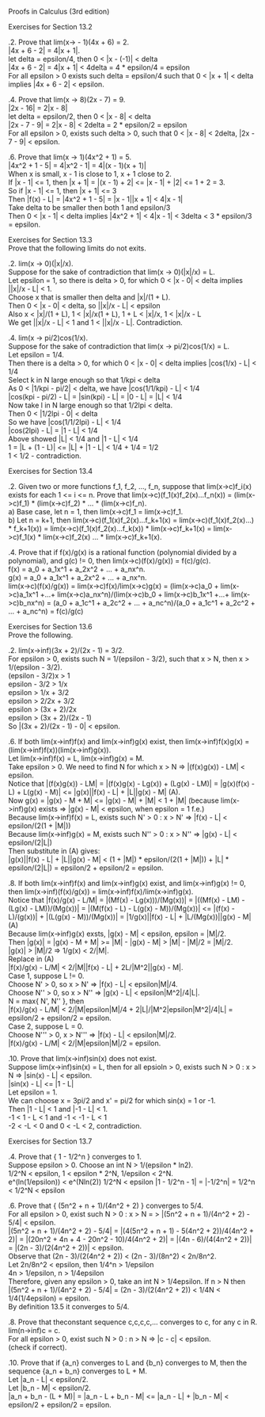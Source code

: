 Proofs in Calculus (3rd edition)      


Exercises for Section 13.2      

.2. Prove that lim(x-> - 1)(4x + 6) = 2.      
|4x + 6 - 2| = 4|x + 1|.      
let delta = epsilon/4, then 0 < |x - (-1)| < delta      
|4x + 6 - 2| = 4|x + 1| < 4delta = 4 * epsilon/4 = epsilon      
For all epsilon > 0 exists such delta = epsilon/4 such that 0 < |x + 1| < delta implies |4x + 6 - 2| < epsilon.      


.4. Prove that lim(x -> 8)(2x - 7) = 9.      
|2x - 16| = 2|x - 8|      
let delta = epsilon/2, then 0 < |x - 8| < delta      
|2x - 7 - 9| = 2|x - 8| < 2delta = 2 * epsilon/2 = epsilon      
For all epsilon > 0, exists such delta > 0, such that 0 < |x - 8| < 2delta, |2x - 7 - 9| < epsilon.       


.6. Prove that lim(x -> 1)(4x^2 + 1) = 5.       
|4x^2 + 1 - 5| = 4|x^2 - 1| = 4|(x - 1)(x + 1)|      
When x is small, x - 1 is close to 1, x + 1 close to 2.      
If |x - 1| <= 1, then |x + 1| = |(x - 1) + 2| <= |x - 1| + |2| <= 1 + 2 = 3.     
So if |x - 1| <= 1, then |x + 1| <= 3      
Then |f(x) - L| = |4x^2 + 1 - 5| = |x - 1||x + 1| < 4|x - 1|     
Take delta to be smaller then both 1 and epsilon/3      
Then 0 < |x - 1| < delta implies |4x^2 + 1| < 4|x - 1| < 3delta < 3 * epsilon/3 = epsilon.      



Exercises for Section 13.3       
Prove that the following limits do not exits.      

.2. lim(x -> 0)(|x|/x).      
Suppose for the sake of contradiction that lim(x -> 0)(|x|/x) = L.      
Let epsilon = 1, so there is delta > 0, for which 0 < |x - 0| < delta implies ||x|/x - L| < 1.       
Choose x that is smaller then delta and |x|/(1 + L).      
Then 0 < |x - 0| < delta, so ||x|/x - L| < epsilon      
Also x < |x|/(1 + L), 1 < |x|/x(1 + L), 1 + L < |x|/x, 1 < |x|/x - L      
We get ||x|/x - L| < 1 and 1 < ||x|/x - L|. Contradiction.      


.4. lim(x -> pi/2)cos(1/x).       
Suppose for the sake of contradiction that lim(x -> pi/2)cos(1/x) = L.       
Let epsilon = 1/4.      
Then there is a delta > 0, for which 0 < |x - 0| < delta implies |cos(1/x) - L| < 1/4     
Select k in N large enough so that 1/kpi < delta      
As 0 < |1/kpi - pi/2| < delta, we have |cos(1/1/kpi) - L| < 1/4      
|cos(kpi - pi/2) - L| = |sin(kpi) - L| = |0 - L| = |L| < 1/4       
Now take l in N large enough so that 1/2lpi < delta.       
Then 0 < |1/2lpi - 0| < delta      
So we have |cos(1/1/2lpi) - L| < 1/4      
|cos(2lpi) - L| = |1 - L| < 1/4      
Above showed |L| < 1/4 and |1 - L| < 1/4     
1 = |L + (1 - L)| <= |L| + |1 - L| < 1/4 + 1/4 = 1/2      
1 < 1/2 - contradiction.       



Exercises for Section 13.4      

.2. Given two or more functions f_1, f_2, ..., f_n, suppose that lim(x->c)f_i(x) exists for each 1 <= i <= n. Prove that lim(x->c)(f_1(x)f_2(x)...f_n(x)) = (lim(x->c)f_1) * (lim(x->c)f_2) * ... * (lim(x->c)f_n).      
a) Base case, let n = 1, then lim(x->c)f_1 = lim(x->c)f_1.      
b) Let n = k+1, then lim(x->c)(f_1(x)f_2(x)...f_k+1(x) = lim(x->c)(f_1(x)f_2(x)...) * f_k+1(x)) = lim(x->c)(f_1(x)f_2(x)...f_k(x)) * lim(x->c)f_k+1(x) = lim(x->c)f_1(x) * lim(x->c)f_2(x) ... * lim(x->c)f_k+1(x).       


.4. Prove that if f(x)/g(x) is a rational function (polynomial divided by a polynomial), and g(c) != 0, then lim(x->c)(f(x)/g(x)) = f(c)/g(c).      
f(x) = a_0 + a_1x^1 + a_2x^2 + ... + a_nx^n.     
g(x) = a_0 + a_1x^1 + a_2x^2 + ... + a_nx^n.     
lim(x->c)(f(x)/g(x)) = lim(x->c)f(x)/lim(x->c)g(x) = (lim(x->c)a_0 + lim(x->c)a_1x^1 +...+ lim(x->c)a_nx^n)/(lim(x->c)b_0 + lim(x->c)b_1x^1 +...+ lim(x->c)b_nx^n) = (a_0 + a_1c^1 + a_2c^2 + ... + a_nc^n)/(a_0 + a_1c^1 + a_2c^2 + ... + a_nc^n) = f(c)/g(c)



Exercises for Section 13.6      
Prove the following.     

.2. lim(x->inf)(3x + 2)/(2x - 1) = 3/2.     
For epsilon > 0, exists such N = 1/(epsilon - 3/2), such that x > N, then x > 1/(epsilon - 3/2).       
(epsilon - 3/2)x > 1      
epsilon - 3/2 > 1/x     
epsilon > 1/x + 3/2     
epsilon > 2/2x + 3/2     
epsilon > (3x + 2)/2x     
epsilon > (3x + 2)/(2x - 1)     
So |(3x + 2)/(2x - 1) - 0| < epsilon.       


.6. If both lim(x->inf)f(x) and lim(x->inf)g(x) exist, then lim(x->inf)f(x)g(x) = (lim(x->inf)f(x))(lim(x->inf)g(x)).      
Let lim(x->inf)f(x) = L, lim(x->inf)g(x) = M.       
Take epsilon > 0. We need to find N for which x > N => |(f(x)g(x)) - LM| < epsilon.     
Notice that |(f(x)g(x)) - LM| = |(f(x)g(x) - Lg(x)) + (Lg(x) - LM)| = |g(x)(f(x) - L) + L(g(x) - M)| <= |g(x)||f(x) - L| + |L||g(x) - M| (A).      
Now g(x) = |g(x) - M + M| <= |g(x) - M| + |M| < 1 + |M| (because lim(x->inf)g(x) exists => |g(x) - M| < epsilon, when epsilon = 1 f.e.)      
Because lim(x->inf)f(x) = L, exists such N' > 0 : x > N' => |f(x) - L| < epsilon/(2(1 + |M|))     
Because lim(x->inf)g(x) = M, exists such N'' > 0 : x > N'' => |g(x) - L| < epsilon/(2|L|)      
Then substitute in (A) gives:      
|g(x)||f(x) - L| + |L||g(x) - M| < (1 + |M|) * epsilon/(2(1 + |M|)) + |L| * epsilon/(2|L|) = epsilon/2 + epsilon/2 = epsilon.      


.8. If both lim(x->inf)f(x) and lim(x->inf)g(x) exist, and lim(x->inf)g(x) != 0, then lim(x->inf)(f(x)/g(x)) = lim(x->inf)f(x)/lim(x->inf)g(x).        
Notice that |f(x)/g(x) - L/M| = |(Mf(x) - Lg(x)))/(Mg(x))| = |((Mf(x) - LM) - (Lg(x) - LM))/(Mg(x))| = |(M(f(x) - L) - L(g(x) - M))/(Mg(x))| <= |(f(x) - L)/(g(x))| + |(L(g(x) - M))/(Mg(x))| = |1/g(x)||f(x) - L| + |L/(Mg(x))||g(x) - M| (A)       
Because lim(x->inf)g(x) exsts, |g(x) - M| < epsilon, epsilon = |M|/2.      
Then |g(x)| = |g(x) - M + M| >= |M| - |g(x) - M| > |M| - |M|/2 = |M|/2.       
|g(x)| > |M|/2 => 1/g(x) < 2/|M|.     
Replace in (A)        
|f(x)/g(x) - L/M| < 2/|M||f(x) - L| + 2L/|M^2||g(x) - M|.       
Case 1, suppose L != 0.       
Choose N' > 0, so x > N' => |f(x) - L| < epsilon|M|/4.      
Choose N'' > 0, so x > N'' => |g(x) - L| < epsilon|M^2|/4|L|.      
N = max{ N', N'' }, then        
|f(x)/g(x) - L/M| < 2/|M|epsilon|M|/4 + 2|L|/|M^2|epsilon|M^2|/4|L| = epsilon/2 + epsilon/2 = epsilon.      
Case 2, suppose L = 0.       
Choose N''' > 0, x > N''' => |f(x) - L| < epsilon|M|/2.       
|f(x)/g(x) - L/M| < 2/|M|epsilon|M|/2 = epsilon.      



.10. Prove that lim(x->inf)sin(x) does not exist.        
Suppose lim(x->inf)sin(x) = L, then for all epsioln > 0, exists such N > 0 : x > N => |sin(x) - L| < epsilon.       
|sin(x) - L| <= |1 - L|        
Let epsilon = 1.      
We can choose x = 3pi/2 and x' = pi/2 for which sin(x) = 1 or -1.       
Then |1 - L| < 1 and |-1 - L| < 1.      
-1 < 1 - L < 1 and -1 < -1 - L < 1      
-2 < -L < 0 and 0 < -L < 2, contradiction.      


Exercises for Section 13.7      

.4. Prove that { 1 - 1/2^n } converges to 1.      
Suppose epsilon > 0. Choose an int N > 1/(epsilon * ln2).     
1/2^N < epsilon, 1 < epsilon * 2^N, 1/epsilon < 2^N.      
e^(ln(1/epsilon)) < e^(Nln(2))
1/2^N < epsilon
|1 - 1/2^n - 1| = |-1/2^n| = 1/2^n < 1/2^N < epsilon      



.6. Prove that { (5n^2 + n + 1)/(4n^2 + 2) } converges to 5/4.      
For all epsilon > 0, exist such N > 0 : x > N = > |(5n^2 + n + 1)/(4n^2 + 2) - 5/4| < epsilon.     
|(5n^2 + n + 1)/(4n^2 + 2) - 5/4| = |(4(5n^2 + n + 1) - 5(4n^2 + 2))/4(4n^2 + 2)| = |(20n^2 + 4n + 4 - 20n^2 - 10)/4(4n^2 + 2)| = |(4n - 6)/(4(4n^2 + 2))| = |(2n - 3)/(2(4n^2 + 2))| < epsilon.     
Observe that (2n - 3)/(2(4n^2 + 2)) < (2n - 3)/(8n^2) < 2n/8n^2.       
Let 2n/8n^2 < epsilon, then 1/4^n > 1/epsilon       
4n > 1/epsilon, n > 1/4epsilon      
Therefore, given any epsilon > 0, take an int N > 1/4epsilon. If n > N then      
|(5n^2 + n + 1)/(4n^2 + 2) - 5/4| = (2n - 3)/(2(4n^2 + 2)) < 1/4N < 1/4(1/4epsilon) = epsilon.     
By definition 13.5 it converges to 5/4.     


.8. Prove that theconstant sequence c,c,c,c,... converges to c, for any c in R.      
lim(n->inf)c = c.      
For all epsilon > 0, exist such N > 0 : n > N => |c - c| < epsilon.     
(check if correct).      



.10. Prove that if {a_n} converges to L and {b_n} converges to M, then the sequence {a_n + b_n} converges to L + M.      
Let |a_n - L| < epsilon/2.     
Let |b_n - M| < epsilon/2.     
|a_n + b_n - (L + M)| = |a_n - L + b_n - M| <= |a_n - L| + |b_n - M| < epsilon/2 + epsilon/2 = epsilon.      
